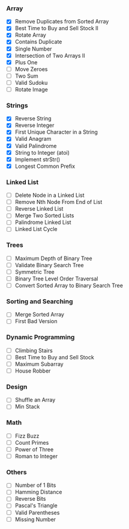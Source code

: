 ### Array
- [x] Remove Duplicates from Sorted Array
- [x] Best Time to Buy and Sell Stock II
- [x] Rotate Array
- [x] Contains Duplicate
- [x] Single Number
- [x] Intersection of Two Arrays II
- [x] Plus One
- [ ] Move Zeroes
- [ ] Two Sum
- [ ] Valid Sudoku
- [ ] Rotate Image

### Strings
- [x] Reverse String
- [x] Reverse Integer
- [x] First Unique Character in a String
- [x] Valid Anagram
- [x] Valid Palindrome
- [x] String to Integer (atoi)
- [x] Implement strStr()
- [x] Longest Common Prefix

### Linked List
- [ ] Delete Node in a Linked List
- [ ] Remove Nth Node From End of List
- [ ] Reverse Linked List
- [ ] Merge Two Sorted Lists
- [ ] Palindrome Linked List
- [ ] Linked List Cycle

### Trees
- [ ] Maximum Depth of Binary Tree
- [ ] Validate Binary Search Tree
- [ ] Symmetric Tree
- [ ] Binary Tree Level Order Traversal
- [ ] Convert Sorted Array to Binary Search Tree

### Sorting and Searching
- [ ] Merge Sorted Array
- [ ] First Bad Version

### Dynamic Programming
- [ ] Climbing Stairs
- [ ] Best Time to Buy and Sell Stock
- [ ] Maximum Subarray
- [ ] House Robber

### Design
- [ ] Shuffle an Array
- [ ] Min Stack

### Math
- [ ] Fizz Buzz
- [ ] Count Primes
- [ ] Power of Three
- [ ] Roman to Integer

### Others
- [ ] Number of 1 Bits
- [ ] Hamming Distance
- [ ] Reverse Bits
- [ ] Pascal's Triangle
- [ ] Valid Parentheses
- [ ] Missing Number
